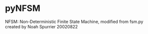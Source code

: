 pyNFSM
======

NFSM: Non-Deterministic Finite State Machine, modified from fsm.py created by Noah Spurrier 20020822
